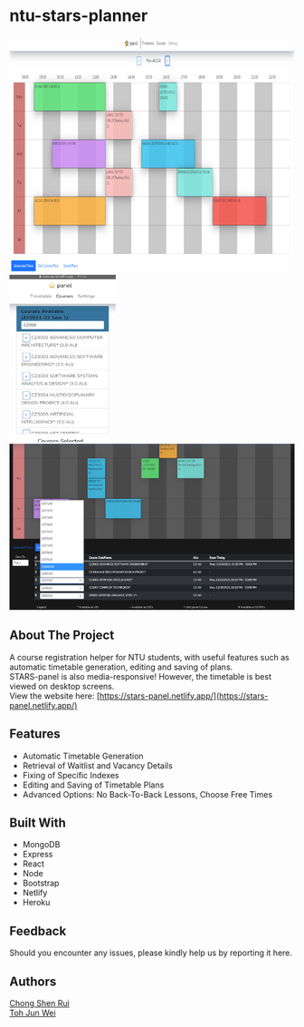 # ntu-stars-planner

<img src="screenshots\timetablepage.png" alt="alt text" width="750" height="418">
<br/>
<img src="screenshots\coursespage.jpeg" alt="alt text" width="188" height="295">
<img src="screenshots\timetablepage2.png" alt="alt text" width="525" height="293">
<br/>

## About The Project

A course registration helper for NTU students, with useful features such as automatic timetable generation, editing and saving of plans.<br/>
STARS-panel is also media-responsive! However, the timetable is best viewed on desktop screens.<br/>
View the website here: [https://stars-panel.netlify.app/](https://stars-panel.netlify.app/)
<br/>

## Features

- Automatic Timetable Generation
- Retrieval of Waitlist and Vacancy Details
- Fixing of Specific Indexes
- Editing and Saving of Timetable Plans
- Advanced Options: No Back-To-Back Lessons, Choose Free Times

## Built With

- MongoDB
- Express
- React
- Node
- Bootstrap
- Netlify
- Heroku

## Feedback

Should you encounter any issues, please kindly help us by reporting it here.
<br/>

## Authors
[Chong Shen Rui](https://github.com/ruiofshens)<br/>
[Toh Jun Wei](https://github.com/junwei-tj)